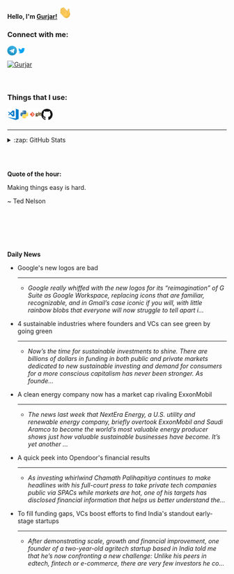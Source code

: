 #### Hello, I'm [Gurjar!](https://GurjarKing.github.io) <img src="https://raw.githubusercontent.com/ABSphreak/ABSphreak/master/gifs/Hi.gif" width="30px"></h2>


### Connect with me:

[<img align="left" alt="Gurjar | Telegram" width="22px" src="https://raw.githubusercontent.com/github/explore/80688e429a7d4ef2fca1e82350fe8e3517d3494d/topics/telegram/telegram.png" />][Telegram]
[<img align="left" alt="Gurjar | Twitter" width="22px" src="https://raw.githubusercontent.com/github/explore/80688e429a7d4ef2fca1e82350fe8e3517d3494d/topics/twitter/twitter.png" />][Twitter]
<br >
<br >
<a href="https://github.com/GurjarKing"><img src="https://komarev.com/ghpvc/?username=GurjarKing" alt="Gurjar" /></a> <br />
<br />
<br />
<!-- <br >

![](https://visitor-badge.glitch.me/badge?page_id=GurjarKing)

<br /> -->

### Things that I use:

[<img align="left" alt="Visual Studio Code" width="26px" src="https://raw.githubusercontent.com/github/explore/80688e429a7d4ef2fca1e82350fe8e3517d3494d/topics/visual-studio-code/visual-studio-code.png" />][VSCode]
[<img align="left" alt="Python" width="26px" src="https://raw.githubusercontent.com/github/explore/80688e429a7d4ef2fca1e82350fe8e3517d3494d/topics/python/python.png" />][Python]
[<img align="left" alt="Git" width="26px" src="https://raw.githubusercontent.com/github/explore/80688e429a7d4ef2fca1e82350fe8e3517d3494d/topics/git/git.png" />][Git]
[<img align="left" alt="GitHub" width="26px" src="https://raw.githubusercontent.com/github/explore/78df643247d429f6cc873026c0622819ad797942/topics/github/github.png" />][Github]

<br />
<br />

---
<details>
  <summary>:zap: GitHub Stats</summary>

<img align="left" alt="Gurjar's Github Stats" src="https://github-readme-stats.vercel.app/api?username=GurjarKing&show_icons=true&hide_border=true&count_private=true&include_all_commit=true&theme=algolia" />

</details>

<!-- ### 🔔 My latest tweet
<a href="https://twitter.com/Gurjar_King43" target="_blank">
	<img src="https://github.com/GurjarKing/GurjarKing/raw/master/tweet.png" width="70%" align="center" alt="Click to view on Twitter" title="My latest tweet, as an image"/>
</a> -->
<br>

<pre>

</pre>

**Quote of the hour:**

Making things easy is hard.

~ Ted Nelson
<pre>

</pre>
<br>
<pre>


</pre>
<strong>Daily News</strong>
  
  - Google's new logos are bad
     <hr/>
     
      - *Google really whiffed with the new logos for its “reimagination” of G Suite as Google Workspace, replacing icons that are familiar, recognizable, and in Gmail’s case iconic if you will, with little rainbow blobs that everyone will now struggle to tell apart i…*
     
  - 4 sustainable industries where founders and VCs can see green by going green
      <hr/>
      
      - *Now’s the time for sustainable investments to shine. There are billions of dollars in funding in both public and private markets dedicated to new sustainable investing and demand for consumers for a more conscious capitalism has never been stronger. As founde…*
      
  - A clean energy company now has a market cap rivaling ExxonMobil
      <hr/>
      
      - *The news last week that NextEra Energy, a U.S. utility and renewable energy company, briefly overtook ExxonMobil and Saudi Aramco to become the world’s most valuable energy producer shows just how valuable sustainable businesses have become. It’s yet another …*
      
  - A quick peek into Opendoor's financial results
      <hr/>
      
      - *As investing whirlwind Chamath Palihapitiya continues to make headlines with his full-court press to take private tech companies public via SPACs while markets are hot, one of his targets has disclosed financial information that helps us better understand the…*
       
  - To fill funding gaps, VCs boost efforts to find India's standout early-stage startups
      <hr/>
       
       - *After demonstrating scale, growth and financial improvement, one founder of a two-year-old agritech startup based in India told me that he’s now confronting a new challenge: Unlike his peers in edtech, fintech or e-commerce, there are very few investors he co…*
      

<br />

[VSCode]: https://code.visualstudio.com/
[Python]: https://www.python.org/
[Git]: https://git-scm.com/
[Github]: https://github.com/
[Telegram]: https://t.me/Gurjar_King/
[Twitter]: https://twitter.com/Gurjar_King43/
